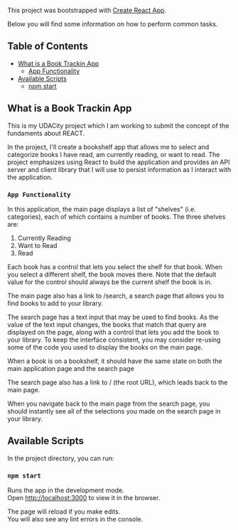 This project was bootstrapped with [Create React App](https://github.com/facebookincubator/create-react-app).

Below you will find some information on how to perform common tasks.<br>

## Table of Contents

- [What is a Book Trackin App](#about-app)
  - [App Functionality](#app-functionality)
- [Available Scripts](#available-scripts)
  - [npm start](#npm-start)

## What is a Book Trackin App

This is my UDACity project which I am working to submit the concept of the fundaments about REACT.

In the project, I'll create a bookshelf app that allows me to select and categorize books I have read, am currently reading, or want to read. The project emphasizes using React to build the application and provides an API server and client library that I will use to persist information as I interact with the application.

### `App Functionality`

In this application, the main page displays a list of "shelves" (i.e. categories), each of which contains a number of books. The three shelves are:

1. Currently Reading
2. Want to Read
3. Read

Each book has a control that lets you select the shelf for that book. When you select a different shelf, the book moves there. Note that the default value for the control should always be the current shelf the book is in.

The main page also has a link to /search, a search page that allows you to find books to add to your library.

The search page has a text input that may be used to find books. As the value of the text input changes, the books that match that query are displayed on the page, along with a control that lets you add the book to your library. To keep the interface consistent, you may consider re-using some of the code you used to display the books on the main page.

When a book is on a bookshelf, it should have the same state on both the main application page and the search page

The search page also has a link to / (the root URL), which leads back to the main page.

When you navigate back to the main page from the search page, you should instantly see all of the selections you made on the search page in your library.

## Available Scripts

In the project directory, you can run:

### `npm start`

Runs the app in the development mode.<br>
Open [http://localhost:3000](http://localhost:3000) to view it in the browser.

The page will reload if you make edits.<br>
You will also see any lint errors in the console.
